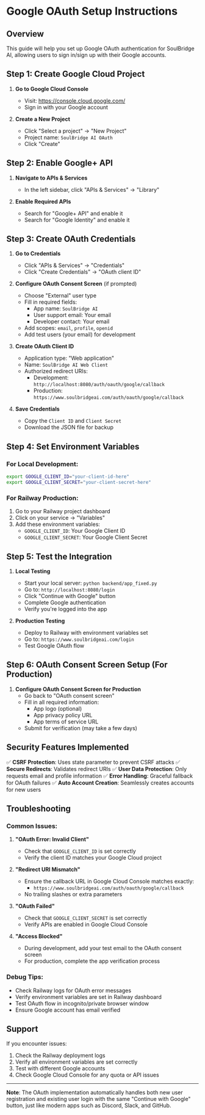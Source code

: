 # Google OAuth Setup Instructions

## Overview
This guide will help you set up Google OAuth authentication for SoulBridge AI, allowing users to sign in/sign up with their Google accounts.

## Step 1: Create Google Cloud Project

1. **Go to Google Cloud Console**
   - Visit: https://console.cloud.google.com/
   - Sign in with your Google account

2. **Create a New Project**
   - Click "Select a project" → "New Project"
   - Project name: `SoulBridge AI OAuth`
   - Click "Create"

## Step 2: Enable Google+ API

1. **Navigate to APIs & Services**
   - In the left sidebar, click "APIs & Services" → "Library"
   
2. **Enable Required APIs**
   - Search for "Google+ API" and enable it
   - Search for "Google Identity" and enable it

## Step 3: Create OAuth Credentials

1. **Go to Credentials**
   - Click "APIs & Services" → "Credentials"
   - Click "Create Credentials" → "OAuth client ID"

2. **Configure OAuth Consent Screen** (if prompted)
   - Choose "External" user type
   - Fill in required fields:
     - App name: `SoulBridge AI`
     - User support email: Your email
     - Developer contact: Your email
   - Add scopes: `email`, `profile`, `openid`
   - Add test users (your email) for development

3. **Create OAuth Client ID**
   - Application type: "Web application"
   - Name: `SoulBridge AI Web Client`
   - Authorized redirect URIs:
     - Development: `http://localhost:8080/auth/oauth/google/callback`
     - Production: `https://www.soulbridgeai.com/auth/oauth/google/callback`

4. **Save Credentials**
   - Copy the `Client ID` and `Client Secret`
   - Download the JSON file for backup

## Step 4: Set Environment Variables

### For Local Development:
```bash
export GOOGLE_CLIENT_ID="your-client-id-here"
export GOOGLE_CLIENT_SECRET="your-client-secret-here"
```

### For Railway Production:
1. Go to your Railway project dashboard
2. Click on your service → "Variables"
3. Add these environment variables:
   - `GOOGLE_CLIENT_ID`: Your Google Client ID
   - `GOOGLE_CLIENT_SECRET`: Your Google Client Secret

## Step 5: Test the Integration

1. **Local Testing**
   - Start your local server: `python backend/app_fixed.py`
   - Go to: `http://localhost:8080/login`
   - Click "Continue with Google" button
   - Complete Google authentication
   - Verify you're logged into the app

2. **Production Testing**
   - Deploy to Railway with environment variables set
   - Go to: `https://www.soulbridgeai.com/login`
   - Test Google OAuth flow

## Step 6: OAuth Consent Screen Setup (For Production)

1. **Configure OAuth Consent Screen for Production**
   - Go back to "OAuth consent screen"
   - Fill in all required information:
     - App logo (optional)
     - App privacy policy URL
     - App terms of service URL
   - Submit for verification (may take a few days)

## Security Features Implemented

✅ **CSRF Protection**: Uses state parameter to prevent CSRF attacks
✅ **Secure Redirects**: Validates redirect URIs
✅ **User Data Protection**: Only requests email and profile information
✅ **Error Handling**: Graceful fallback for OAuth failures
✅ **Auto Account Creation**: Seamlessly creates accounts for new users

## Troubleshooting

### Common Issues:

1. **"OAuth Error: Invalid Client"**
   - Check that `GOOGLE_CLIENT_ID` is set correctly
   - Verify the client ID matches your Google Cloud project

2. **"Redirect URI Mismatch"**
   - Ensure the callback URL in Google Cloud Console matches exactly:
     - `https://www.soulbridgeai.com/auth/oauth/google/callback`
   - No trailing slashes or extra parameters

3. **"OAuth Failed"**
   - Check that `GOOGLE_CLIENT_SECRET` is set correctly
   - Verify APIs are enabled in Google Cloud Console

4. **"Access Blocked"**
   - During development, add your test email to the OAuth consent screen
   - For production, complete the app verification process

### Debug Tips:

- Check Railway logs for OAuth error messages
- Verify environment variables are set in Railway dashboard
- Test OAuth flow in incognito/private browser window
- Ensure Google account has email verified

## Support

If you encounter issues:
1. Check the Railway deployment logs
2. Verify all environment variables are set correctly  
3. Test with different Google accounts
4. Check Google Cloud Console for any quota or API issues

---

**Note**: The OAuth implementation automatically handles both new user registration and existing user login with the same "Continue with Google" button, just like modern apps such as Discord, Slack, and GitHub.